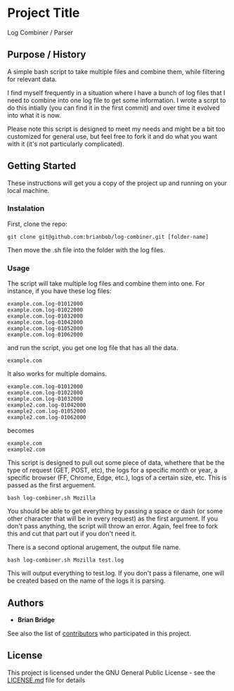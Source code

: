 # Project Title

Log Combiner / Parser

## Purpose / History

A simple bash script to take multiple files and combine them, while filtering for relevant data.

I find myself frequently in a situation where I have a bunch of log files that I need to combine into one log file to get some information. I wrote a scrpt to do this intially (you can find it in the first commit) and over time it evolved into what it is now.

Please note this script is designed to meet my needs and might be a bit too customized for general use, but feel free to fork it and do what you want with it (it's not particularly complicated).

## Getting Started

These instructions will get you a copy of the project up and running on your local machine.

### Instalation

First, clone the repo:

```
git clone git@github.com:brianbob/log-combiner.git [folder-name]
```

Then move the .sh file into the folder with the log files.

### Usage

The script will take multiple log files and combine them into one. For instance, if you have these log files:

```
example.com.log-01012000
example.com.log-01022000
example.com.log-01032000
example.com.log-01042000
example.com.log-01052000
example.com.log-01062000
```

and run the script, you get one log file that has all the data.

```
example.com
```

It also works for multiple domains.

```
example.com.log-01012000
example.com.log-01022000
example.com.log-01032000
example2.com.log-01042000
example2.com.log-01052000
example2.com.log-01062000
```

becomes


```
example.com
example2.com
```

This script is designed to pull out some piece of data, whethere that be the type of request (GET, POST, etc), the logs for a specific month or year, a specific browser (FF, Chrome, Edge, etc.), logs of a certain size, etc. This is passed as the first arguement.

```
bash log-combiner.sh Mozilla
```

You should be able to get everything by passing a space or dash (or some other character that will be in every request) as the first argument. If you don't pass anything, the script will throw an error. Again, feel free to fork this and cut that part out if you don't need it.

There is a second optional arugement, the output file name.


```
bash log-combiner.sh Mozilla test.log
```

This will output everything to test.log. If you don't pass a filename, one will be created based on the name of the logs it is parsing.

## Authors

* **Brian Bridge**

See also the list of [contributors](https://github.com/brianbob/draft-lottery/graphs/contributors) who participated in this project.

## License

This project is licensed under the GNU General Public License - see the [LICENSE.md](LICENSE.md) file for details
